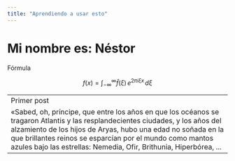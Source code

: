```yaml
---
title: "Aprendiendo a usar esto"
---
```

# Mi nombre es: Néstor

Fórmula

$$f(x) = \int_{-\infty}^\infty \hat f(\xi)\,e^{2 \pi i \xi x} \,d\xi$$

<table width="100%">
    <tr>
      <td>Primer post</td>
    </tr>
    <tr>
    <td>
      «Sabed, oh, príncipe, que entre los años en que los océanos se tragaron Atlantis y las resplandecientes ciudades, y los años del alzamiento de los hijos de Aryas, hubo una edad no soñada en la que brillantes reinos se esparcían por el mundo como mantos azules bajo las estrellas: Nemedia, Ofir, Brithunia, Hiperbórea, ...
    </td>
  </tr>
</table>
